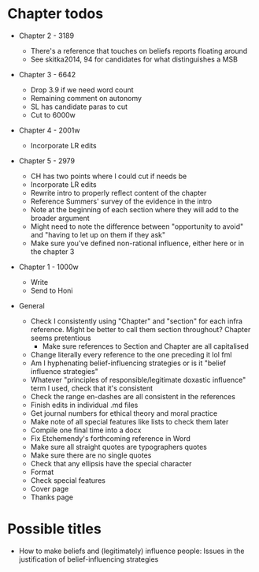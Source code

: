 # Chapter todos

* Chapter 2 - 3189
	* There's a reference that touches on beliefs reports floating around
	* See skitka2014, 94 for candidates for what distinguishes a MSB

* Chapter 3 - 6642
	* Drop 3.9 if we need word count
	* Remaining comment on autonomy
	* SL has candidate paras to cut
	* Cut to 6000w

* Chapter 4 - 2001w
	* Incorporate LR edits

* Chapter 5 - 2979
	* CH has two points where I could cut if needs be
	* Incorporate LR edits
	* Rewrite intro to properly reflect content of the chapter
	* Reference Summers' survey of the evidence in the intro
	* Note at the beginning of each section where they will add to the broader argument
	* Might need to note the difference between "opportunity to avoid" and "having to let up on them if they ask"
	* Make sure you've defined non-rational influence, either here or in the chapter 3

* Chapter 1 - 1000w
	* Write
	* Send to Honi

* General
	* Check I consistently using "Chapter" and "section" for each infra reference. Might be better to call them section throughout? Chapter seems pretentious
		* Make sure references to Section and Chapter are all capitalised
	* Change literally every reference to the one preceding it lol fml
	* Am I hyphenating belief-influencing strategies or is it "belief influence strategies"
	* Whatever "principles of responsible/legitimate doxastic influence" term I used, check that it's consistent
	* Check the range en-dashes are all consistent in the references
	* Finish edits in individual .md files
	* Get journal numbers for ethical theory and moral practice
	* Make note of all special features like lists to check them later
	* Compile one final time into a docx
	* Fix Etchemendy's forthcoming reference in Word
	* Make sure all straight quotes are typographers quotes
	* Make sure there are no single quotes
	* Check that any ellipsis have the special character
	* Format
	* Check special features
	* Cover page
	* Thanks page

# Possible titles
* How to make beliefs and (legitimately) influence people: Issues in the justification of belief-influencing strategies
